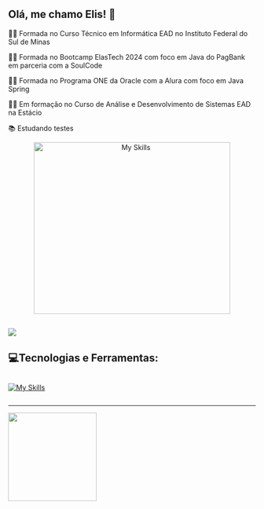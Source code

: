 ## Olá, me chamo Elis! 👋

👩‍🎓 Formada no Curso Técnico em Informática EAD no Instituto Federal do Sul de Minas

👩‍🎓 Formada no Bootcamp ElasTech 2024 com foco em Java do PagBank em parceria com a SoulCode

👩‍🎓 Formada no Programa ONE da Oracle com a Alura com foco em Java Spring

👩‍💻 Em formação no Curso de Análise e Desenvolvimento de Sistemas EAD na Estácio

📚 Estudando testes

<p align="center">
<img src="https://github.com/ElisIrons/ElisIrons/assets/86434261/a7b6c702-89f9-47ba-bb71-792db427f5f1" alt="My Skills" width="400" height="350" />
</p>

<a href="https://www.linkedin.com/in/elis-rodrigues-cardoso-46566413a/" target="_blank"><img loading="lazy" src="https://img.shields.io/badge/-LinkedIn-%230077B5?style=for-the-badge&logo=linkedin&logoColor=white" target="_blank"></a>   
---

## 💻Tecnologias e Ferramentas:

<div style="display: flex; justify-content: flex-start; align-items: center;">
    <a href="https://skillicons.dev" target="_blank">
      
  ![My Skills](https://skillicons.dev/icons?i=html,css,js,ts,java,php,postgresql,mysql,spring,bootstrap,react&perline=)

</div>

---

<div>
<a href="https://github.com/ElisIrons">
<img loading="lazy" height="180em" src="https://github-readme-stats.vercel.app/api/top-langs/?username=ElisIrons&layout=compact&langs_count=7&theme=dracula"/>
</div>
<!---
ElisIrons/ElisIrons is a ✨ special ✨ repository because its `README.md` (this file) appears on your GitHub profile.
You can click the Preview link to take a look at your changes.
--->


